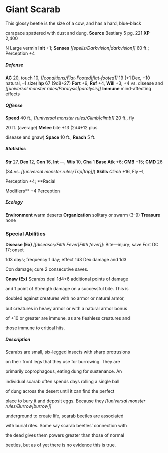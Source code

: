 ﻿---
cssclass: [monsters]

---

# Giant Scarab
This glossy beetle is the size of a cow, and has a hard, blue-black

carapace spattered with dust and dung.
**Source** Bestiary 5 pg. 221
**XP** 2,400

N Large vermin
**Init** +1; **Senses** _[[spells/Darkvision|darkvision]]_ 60 ft.; Perception +4

##### Defense

**AC** 20, touch 10, _[[conditions/Flat-Footed|flat-footed]]_ 19 (+1 Dex, +10 natural, –1 size)
**hp** 67 (9d8+27)
**Fort** +9, **Ref** +4, **Will** +3; +4 vs. disease and _[[universal monster rules/Paralysis|paralysis]]_
**Immune** mind-affecting effects

##### Offense
**Speed** 40 ft., _[[universal monster rules/Climb|climb]]_ 20 ft., fly

20 ft. (average)
**Melee** bite +13 (2d4+12 plus

disease and gnaw)
**Space** 10 ft., **Reach** 5 ft.

##### Statistics
**Str** 27, **Dex** 12, **Con** 16, **Int** —, **Wis** 10, **Cha** 1
**Base Atk** +6; **CMB** +15; **CMD** 26

(34 vs. _[[universal monster rules/Trip|trip]]_)
**Skills** _Climb_ +16, Fly –1,

Perception +4; **Racial

Modifiers** +4 Perception

##### Ecology

**Environment** warm deserts
**Organization** solitary or swarm (3–9)
**Treasure** none

### Special Abilities

**Disease (Ex)** _[[diseases/Filth Fever|Filth fever]]_: Bite—injury; save Fort DC 17; onset

1d3 days; frequency 1 day; effect 1d3 Dex damage and 1d3

Con damage; cure 2 consecutive saves.

**Gnaw (Ex)** Scarabs deal 1d4+6 additional points of damage

and 1 point of Strength damage on a successful bite. This is

doubled against creatures with no armor or natural armor,

but creatures in heavy armor or with a natural armor bonus

of +10 or greater are immune, as are fleshless creatures and

those immune to critical hits.

##### Description

Scarabs are small, six-legged insects with sharp protrusions

on their front legs that they use for burrowing. They are

primarily coprophagous, eating dung for sustenance. An

individual scarab often spends days rolling a single ball

of dung across the desert until it can find the perfect

place to bury it and deposit eggs. Because they _[[universal monster rules/Burrow|burrow]]_

underground to create life, scarab beetles are associated

with burial rites. Some say scarab beetles’ connection with

the dead gives them powers greater than those of normal

beetles, but as of yet there is no evidence this is true.